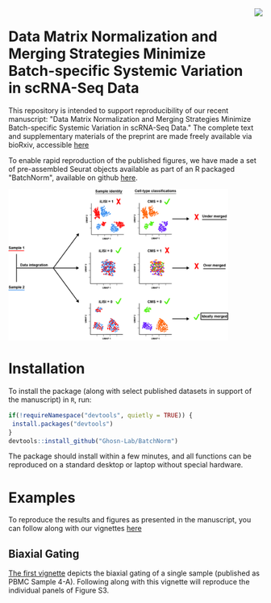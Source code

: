 <img src='tree/main/man/Figures/Ghosn_Lab_logo_cropped.jpg' align="right" height="138.5"/>

# Data Matrix Normalization and Merging Strategies Minimize Batch-specific Systemic Variation in scRNA-Seq Data

This repository is intended to support reproducibility of our recent manuscript: "Data Matrix Normalization and Merging Strategies Minimize Batch-specific Systemic Variation in scRNA-Seq Data." The complete text and supplementary materials of the preprint are made freely available via bioRxiv, accessible [here](https://www.biorxiv.org/content/10.1101/2021.08.18.456898v1)

To enable rapid reproduction of the published figures, we have made a set of pre-assembled Seurat objects available as part of an R packaged "BatchNorm", available on github [here](https://github.com/Ghosn-Lab/BatchNorm).

<img src='man/Figures/CMS_Overview.jpg' align="Center" height="300"/>

# Installation
To install the package (along with select published datasets in support of the manuscript) in `R`, run:

```r
if(!requireNamespace("devtools", quietly = TRUE)) {
 install.packages("devtools") 
}
devtools::install_github("Ghosn-Lab/BatchNorm")
```
The package should install within a few minutes, and all functions can be reproduced on a standard desktop or laptop without special hardware.

# Examples
To reproduce the results and figures as presented in the manuscript, you can follow along with our vignettes [here](https://ghosn-lab.github.io/BatchNorm/index.html)

## Biaxial Gating
[The first vignette](https://ghosn-lab.github.io/BatchNorm/articles/Biaxial_Gating.html) depicts the biaxial gating of a single sample (published as PBMC Sample 4-A). Following along with this vignette will reproduce the individual panels of Figure S3.



